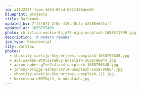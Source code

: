 ```yaml
---
id: a113222f-fdee-4d3d-8fad-6731466dee03
blueprint: projects
title: Bathroom
updated_by: 7ffff671-2f8c-416c-8c2c-d2408e0f5aff
updated_at: 1658797408
photo: christian-mackie-6bju73-ujpg-unsplash-1658511798.jpg
description: 'A modern remake'
job_type: Residential
city: Barstow
photos:
  - chastity-cortijo-6ty_wrjtwsi-unsplash-1658796839.jpg
  - avi-waxman-9t0viszehuy-unsplash-1658796844.jpg
  - aaron-huber-g7se2s4lab4-unsplash-1658796848.jpg
  - johnny-briggs-asheyr3zrle-unsplash-1658796854.jpg
  - chastity-cortijo-6ty_wrjtwsi-unsplash-(1).jpg
  - barcelona-o697bgrh_-m-unsplash.jpg
---
```

